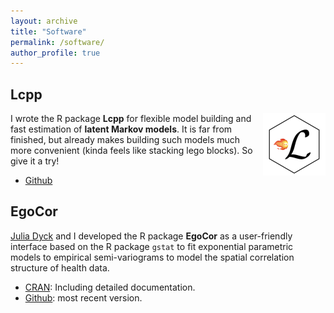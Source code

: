 ```yaml
---
layout: archive
title: "Software"
permalink: /software/
author_profile: true
---
```


## Lcpp

<img src ="../images/Lcpp_logo_new.png" align = "right" width = "100"/>

I wrote the R package **Lcpp** for flexible model building and fast estimation of **latent Markov models**. It is far from finished, but already makes building such models much more convenient (kinda feels like stacking lego blocks). So give it a try!

* <a href = "https://github.com/janoleko/Lcpp" target = "_blank">Github</a>

## EgoCor
<a href = "https://www.uni-bielefeld.de/fakultaeten/wirtschaftswissenschaften/lehrbereiche/stats/team/julia-dyck-(m.sc.)/" target="_blank">Julia Dyck</a> and I developed the R package **EgoCor** as a user-friendly interface based on the R package `gstat` to fit exponential parametric models to empirical semi-variograms to model the spatial correlation structure of health data.

* <a href = "https://cran.r-project.org/web/packages/EgoCor/index.html" target="_blank">CRAN</a>: Including detailed documentation.
* <a href = "" target = "_blank">Github</a>: most recent version.

